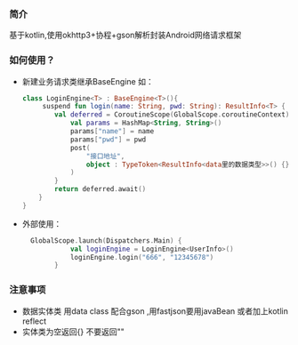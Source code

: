### 简介

基于kotlin,使用okhttp3+协程+gson解析封装Android网络请求框架

### 如何使用？

- 新建业务请求类继承BaseEngine 如：

  ``` kotlin
  class LoginEngine<T> : BaseEngine<T>(){
       suspend fun login(name: String, pwd: String): ResultInfo<T> {
          val deferred = CoroutineScope(GlobalScope.coroutineContext).async(Dispatchers.IO) {
              val params = HashMap<String, String>()
              params["name"] = name
              params["pwd"] = pwd
              post(
                  "接口地址",
                  object : TypeToken<ResultInfo<data里的数据类型>>() {}.type, params
              )
          }
          return deferred.await()
      }
  }
  ```

- 外部使用：

  ```kotlin
    GlobalScope.launch(Dispatchers.Main) {
              val loginEngine = LoginEngine<UserInfo>()
              loginEngine.login("666", "12345678")
          }
  ```



### 注意事项

- 数据实体类 用data class 配合gson ,用fastjson要用javaBean  或者加上kotlin reflect
- 实体类为空返回{} 不要返回""